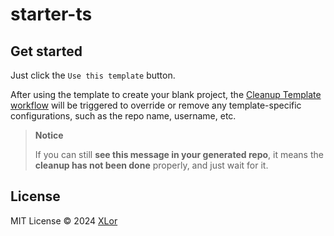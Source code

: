 # starter-ts

## Get started

Just click the `Use this template` button.

After using the template to create your blank project, the [Cleanup Template workflow](./.github/workflows/cleanup.yml) will be triggered to override or remove any template-specific configurations, such as the repo name, username, etc.

> **Notice**
>
> If you can still **see this message in your generated repo**, it means the **cleanup has not been done** properly, and just wait for it.

## License

MIT License © 2024 [XLor](https://github.com/yjl9903)
